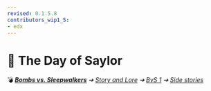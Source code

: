 ```yaml
---
revised: 0.1.5.8
contributors_wip1_5:
- edx
---
```


# 📄 The Day of Saylor

💣 ***[Bombs vs. Sleepwalkers](/README.md)** ➔ [Story and Lore](/story/readme.md) ➔ [BvS 1](/story/bvs1/readme.md) ➔ [Side stories](/story/bvs1/side_stories/readme.md)*
